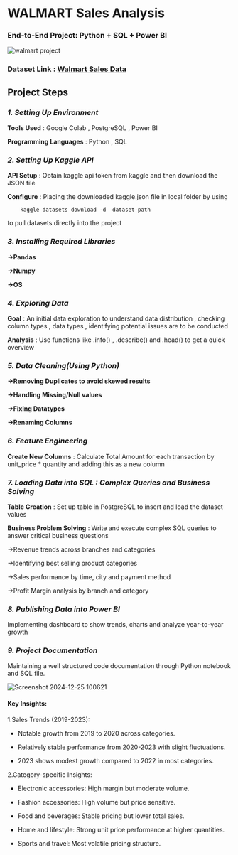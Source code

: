 # WALMART Sales Analysis
### End-to-End Project: Python + SQL + Power BI    

![walmart project](https://github.com/user-attachments/assets/70fadc2e-1f95-49c2-975a-f20c659e785f)

### **Dataset Link** : [Walmart Sales Data](https://www.kaggle.com/datasets/najir0123/walmart-10k-sales-datasets)

##  **Project Steps**

### *1. Setting Up Environment*

 **Tools Used** : Google Colab , PostgreSQL , Power BI
 
**Programming Languages** : Python , SQL

### *2. Setting Up Kaggle API*

**API Setup** : Obtain kaggle api token from kaggle and then download the JSON file

**Configure** : Placing the downloaded kaggle.json file in local folder by using  

        kaggle datasets download -d  dataset-path 
   to pull datasets directly into the project

### *3. Installing Required Libraries*

**->Pandas**

**->Numpy**

**->OS**

### *4. Exploring Data*

**Goal** : An initial data exploration to understand data distribution , checking column types , data types , identifying potential issues are to be conducted

**Analysis** : Use functions like .info() , .describe()  and  .head() to get a quick overview

### *5. Data Cleaning(Using Python)*

**->Removing Duplicates to avoid skewed results**

**->Handling Missing/Null values**

**->Fixing Datatypes**

**->Renaming Columns**

### *6. Feature Engineering*

**Create New Columns** : Calculate Total Amount for each transaction by unit_price * quantity and adding this as a new column 

### *7. Loading Data into SQL : Complex Queries and Business Solving*

**Table Creation** : Set up table  in PostgreSQL to insert and load the dataset values

**Business Problem Solving** : Write and execute complex SQL queries to answer critical business questions

->Revenue trends across branches and categories
     
->Identifying best selling product categories
     
->Sales performance by time, city and payment method
     
->Profit Margin analysis by branch and category
     
### *8. Publishing Data into Power BI* 

Implementing dashboard to show trends, charts and analyze year-to-year growth

### *9. Project Documentation* 

 Maintaining a well structured code documentation through Python notebook and SQL file.


![Screenshot 2024-12-25 100621](https://github.com/user-attachments/assets/1ce62a6d-a382-41ea-86f1-814bfad3ecca)


#### Key Insights:

1.Sales Trends (2019-2023):
- Notable growth from 2019 to 2020 across categories.
  
- Relatively stable performance from 2020-2023 with slight fluctuations.
  
- 2023 shows modest growth compared to 2022 in most categories.

2.Category-specific Insights:

- Electronic accessories: High margin but moderate volume.
  
- Fashion accessories: High volume but price sensitive.
  
- Food and beverages: Stable pricing but lower total sales.
  
- Home and lifestyle: Strong unit price performance at higher quantities.
  
- Sports and travel: Most volatile pricing structure.

